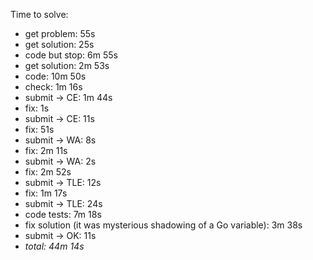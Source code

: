 Time to solve:

- get problem: 55s
- get solution: 25s
- code but stop: 6m 55s
- get solution: 2m 53s
- code: 10m 50s
- check: 1m 16s
- submit → CE: 1m 44s
- fix: 1s
- submit → CE: 11s
- fix: 51s
- submit → WA: 8s
- fix: 2m 11s
- submit → WA: 2s
- fix: 2m 52s
- submit → TLE: 12s
- fix: 1m 17s
- submit → TLE: 24s
- code tests: 7m 18s
- fix solution (it was mysterious shadowing of a Go variable): 3m 38s
- submit → OK: 11s
- _total: 44m 14s_
